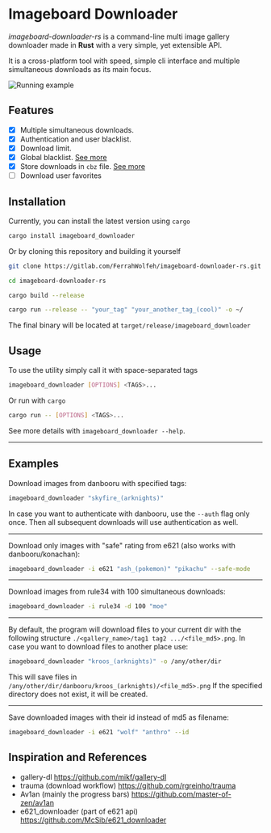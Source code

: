 # Imageboard Downloader

*imageboard-downloader-rs* is a command-line multi image gallery downloader made in **Rust** with a very simple, yet
extensible API.

It is a cross-platform tool with speed, simple cli interface and multiple simultaneous downloads as its main focus.

![Running example](assets/mini-ex.gif)

## Features

- [x] Multiple simultaneous downloads.
- [x] Authentication and user blacklist.
- [x] Download limit.
- [x] Global blacklist. [See more](docs/Global%20Blacklist.md)
- [x] Store downloads in `cbz` file. [See more](docs/CBZ.md)
- [ ] Download user favorites

## Installation

Currently, you can install the latest version using `cargo`

```bash
cargo install imageboard_downloader
```

Or by cloning this repository and building it yourself

```bash
git clone https://gitlab.com/FerrahWolfeh/imageboard-downloader-rs.git

cd imageboard-downloader-rs

cargo build --release

cargo run --release -- "your_tag" "your_another_tag_(cool)" -o ~/
```

The final binary will be located at `target/release/imageboard_downloader`

## Usage

To use the utility simply call it with space-separated tags

```bash
imageboard_downloader [OPTIONS] <TAGS>...
```

Or run with `cargo`

```bash
cargo run -- [OPTIONS] <TAGS>...
```

See more details with `imageboard_downloader --help`.

***

## Examples

Download images from danbooru with specified tags:

```bash
imageboard_downloader "skyfire_(arknights)"
```

In case you want to authenticate with danbooru, use the `--auth` flag only once. Then all subsequent downloads will use authentication as well.

***

Download only images with "safe" rating from e621 (also works with danbooru/konachan):

```bash
imageboard_downloader -i e621 "ash_(pokemon)" "pikachu" --safe-mode
```

***

Download images from rule34 with 100 simultaneous downloads:

```bash
imageboard_downloader -i rule34 -d 100 "moe"
```

***

By default, the program will download files to your current dir with the following structure `./<gallery_name>/tag1 tag2 .../<file_md5>.png`. In case you want to download files to another place use:

```bash
imageboard_downloader "kroos_(arknights)" -o /any/other/dir
```

This will save files in `/any/other/dir/danbooru/kroos_(arknights)/<file_md5>.png`
If the specified directory does not exist, it will be created.

***

Save downloaded images with their id instead of md5 as filename:

```bash
imageboard_downloader -i e621 "wolf" "anthro" --id
```

## Inspiration and References

- gallery-dl                         <https://github.com/mikf/gallery-dl>
- trauma (download workflow)         <https://github.com/rgreinho/trauma>
- Av1an (mainly the progress bars)   <https://github.com/master-of-zen/av1an>
- e621_downloader (part of e621 api) <https://github.com/McSib/e621_downloader>
